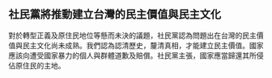## 社民黨將推動建立台灣的民主價值與民主文化

對於轉型正義及原住民地位等懸而未決的議題，社民黨認為問題出在台灣的民主價值與民主文化尚未成熟。我們認為認清歷史，釐清真相，才能建立民主價值。國家應該向遭受國家暴力的個人與群體道歉及賠償。社民黨主張，國家應當歸還其所侵佔原住民的主地。
